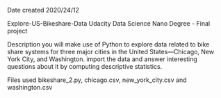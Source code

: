 Date created
2020/24/12

Explore-US-Bikeshare-Data
Udacity Data Science Nano Degree - Final project

Description
you will make use of Python to explore data related to bike share systems for three major cities in the United States—Chicago, New York City, and Washington. import the data and answer interesting questions about it by computing descriptive statistics.

Files used
bikeshare_2.py, chicago.csv, new_york_city.csv and washington.csv

